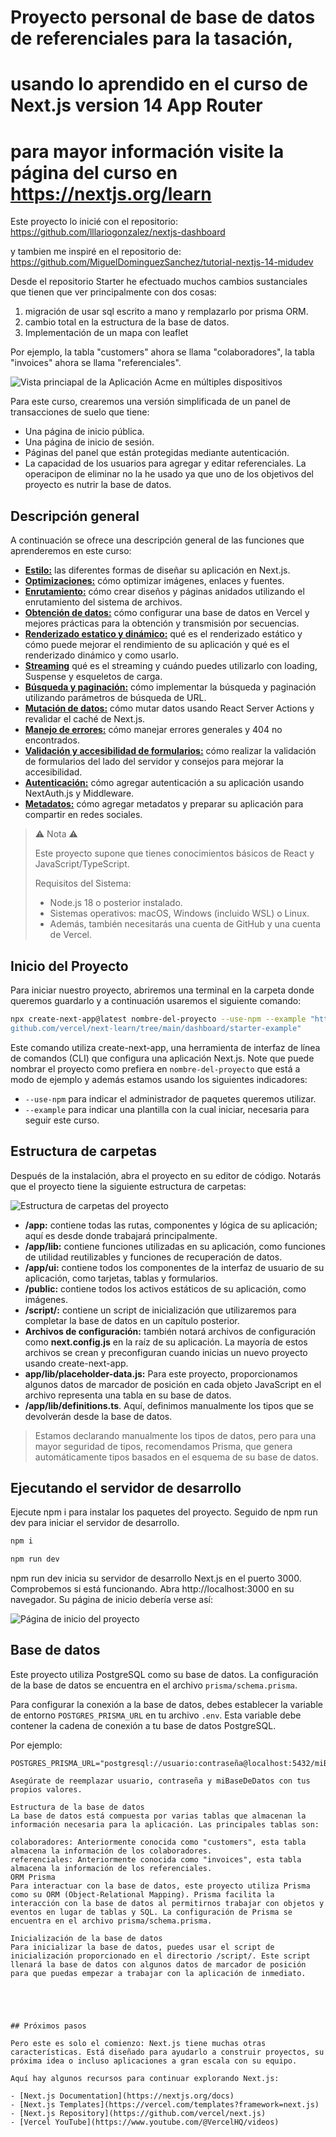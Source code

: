 # Proyecto personal de base de datos de referenciales para la tasación,
# usando lo aprendido en el curso de Next.js version 14 App Router
# para mayor información visite la página del curso en https://nextjs.org/learn

Este proyecto lo inicié con el repositorio:
https://github.com/lllariogonzalez/nextjs-dashboard

y tambien me inspiré en el repositorio de:
https://github.com/MiguelDominguezSanchez/tutorial-nextjs-14-midudev

Desde el repositorio Starter he efectuado muchos cambios sustanciales que tienen que ver principalmente con dos cosas:
1. migración de usar sql escrito a mano y remplazarlo por prisma ORM.
2. cambio total en la estructura de la base de datos.
3. Implementación de un mapa con leaflet

Por ejemplo, la tabla "customers" ahora se llama "colaboradores",
la tabla "invoices" ahora se llama "referenciales".

![Vista princiapal de la Aplicación Acme en múltiples dispositivos](https://nextjs.org/_next/image?url=%2Flearn%2Fcourse-explainer.png&w=750&q=75&dpl=dpl_Ejtt9BCyCFNeRJdBoVsM9Es9x8xe)

Para este curso, crearemos una versión simplificada de un panel de transacciones de suelo que tiene:

- Una página de inicio pública.
- Una página de inicio de sesión.
- Páginas del panel que están protegidas mediante autenticación.
- La capacidad de los usuarios para agregar y editar referenciales. La operacipon de eliminar no la he usado ya que uno de los objetivos del proyecto es nutrir la base de datos. 

## Descripción general

A continuación se ofrece una descripción general de las funciones que aprenderemos en este curso:

- [**Estilo:**](#estilo-css) las diferentes formas de diseñar su aplicación en Next.js.
- [**Optimizaciones:**](#optimización-de-fuentes-e-imágenes) cómo optimizar imágenes, enlaces y fuentes.
- [**Enrutamiento:**](#crear-diseños-y-páginas) cómo crear diseños y páginas anidados utilizando el enrutamiento del sistema de archivos.
- [**Obtención de datos:**](#configurando-su-base-de-datos) cómo configurar una base de datos en Vercel y mejores prácticas para la obtención y transmisión por secuencias.
- [**Renderizado estatico y dinámico:**](#representación-estática-y-dinámica) qué es el renderizado estático y cómo puede mejorar el rendimiento de su aplicación y qué es el renderizado dinámico y como usarlo.
- [**Streaming**](#streaming) qué es el streaming y cuándo puedes utilizarlo con loading, Suspense y esqueletos de carga.
- [**Búsqueda y paginación:**](#agregar-búsqueda-y-paginación) cómo implementar la búsqueda y paginación utilizando parámetros de búsqueda de URL.
- [**Mutación de datos:**](#mutación-de-datos) cómo mutar datos usando React Server Actions y revalidar el caché de Next.js.
- [**Manejo de errores:**](#manejo-de-errores) cómo manejar errores generales y 404 no encontrados.
- [**Validación y accesibilidad de formularios:**](#mejora-de-la-accesibilidad) cómo realizar la validación de formularios del lado del servidor y consejos para mejorar la accesibilidad.
- [**Autenticación:**](#agregar-autenticación) cómo agregar autenticación a su aplicación usando NextAuth.js y Middleware.
- [**Metadatos:**](#agregar-metadatos) cómo agregar metadatos y preparar su aplicación para compartir en redes sociales.

> ⚠️ Nota ⚠️
>
> Este proyecto supone que tienes conocimientos básicos de React y JavaScript/TypeScript.
>
> Requisitos del Sistema:
>
> - Node.js 18 o posterior instalado.
> - Sistemas operativos: macOS, Windows (incluido WSL) o Linux.
> - Además, también necesitarás una cuenta de GitHub y una cuenta de Vercel.

## Inicio del Proyecto

Para iniciar nuestro proyecto, abriremos una terminal en la carpeta donde queremos guardarlo y a continuación usaremos el siguiente comando:

```bash
npx create-next-app@latest nombre-del-proyecto --use-npm --example "https://
github.com/vercel/next-learn/tree/main/dashboard/starter-example"
```

Este comando utiliza create-next-app, una herramienta de interfaz de línea de comandos (CLI) que configura una aplicación Next.js. Note que puede nombrar el proyecto como prefiera en `nombre-del-proyecto` que está a modo de ejemplo y además estamos usando los siguientes indicadores:

- `--use-npm` para indicar el administrador de paquetes queremos utilizar. 
- `--example` para indicar una plantilla con la cual iniciar, necesaria para seguir este curso.

## Estructura de carpetas

Después de la instalación, abra el proyecto en su editor de código.
Notarás que el proyecto tiene la siguiente estructura de carpetas:

![Estructura de carpetas del proyecto](https://nextjs.org/_next/image?url=%2Flearn%2Fdark%2Flearn-folder-structure.png&w=1920&q=75&dpl=dpl_Ejtt9BCyCFNeRJdBoVsM9Es9x8xe)

- **/app:** contiene todas las rutas, componentes y lógica de su aplicación; aquí es desde donde trabajará principalmente.
- **/app/lib:** contiene funciones utilizadas en su aplicación, como funciones de utilidad reutilizables y funciones de recuperación de datos.
- **/app/ui:** contiene todos los componentes de la interfaz de usuario de su aplicación, como tarjetas, tablas y formularios.
- **/public:** contiene todos los activos estáticos de su aplicación, como imágenes.
- **/script/:** contiene un script de inicialización que utilizaremos para completar la base de datos en un capítulo posterior.
- **Archivos de configuración:** también notará archivos de configuración como **next.config.js** en la raíz de su aplicación. La mayoría de estos archivos se crean y preconfiguran cuando inicias un nuevo proyecto usando create-next-app.
- **app/lib/placeholder-data.js:** Para este proyecto, proporcionamos algunos datos de marcador de posición en cada objeto JavaScript en el archivo representa una tabla en su base de datos.
- **/app/lib/definitions.ts**. Aquí, definimos manualmente los tipos que se devolverán desde la base de datos.
> Estamos declarando manualmente los tipos de datos, pero para una mayor seguridad de tipos, recomendamos Prisma, que genera automáticamente tipos basados en el esquema de su base de datos.

## Ejecutando el servidor de desarrollo

Ejecute npm i para instalar los paquetes del proyecto.
Seguido de npm run dev para iniciar el servidor de desarrollo.

```bash
npm i

npm run dev
```

npm run dev inicia su servidor de desarrollo Next.js en el puerto 3000. Comprobemos si está funcionando. Abra http://localhost:3000 en su navegador. Su página de inicio debería verse así:

![Página de inicio del proyecto](https://nextjs.org/_next/image?url=%2Flearn%2Fdark%2Facme-unstyled.png&w=750&q=75&dpl=dpl_Ejtt9BCyCFNeRJdBoVsM9Es9x8xe)

## Base de datos

Este proyecto utiliza PostgreSQL como su base de datos. La configuración de la base de datos se encuentra en el archivo `prisma/schema.prisma`.

Para configurar la conexión a la base de datos, debes establecer la variable de entorno `POSTGRES_PRISMA_URL` en tu archivo `.env`. Esta variable debe contener la cadena de conexión a tu base de datos PostgreSQL.

Por ejemplo:

```env
POSTGRES_PRISMA_URL="postgresql://usuario:contraseña@localhost:5432/miBaseDeDatos"

Asegúrate de reemplazar usuario, contraseña y miBaseDeDatos con tus propios valores.

Estructura de la base de datos
La base de datos está compuesta por varias tablas que almacenan la información necesaria para la aplicación. Las principales tablas son:

colaboradores: Anteriormente conocida como "customers", esta tabla almacena la información de los colaboradores.
referenciales: Anteriormente conocida como "invoices", esta tabla almacena la información de los referenciales.
ORM Prisma
Para interactuar con la base de datos, este proyecto utiliza Prisma como su ORM (Object-Relational Mapping). Prisma facilita la interacción con la base de datos al permitirnos trabajar con objetos y eventos en lugar de tablas y SQL. La configuración de Prisma se encuentra en el archivo prisma/schema.prisma.

Inicialización de la base de datos
Para inicializar la base de datos, puedes usar el script de inicialización proporcionado en el directorio /script/. Este script llenará la base de datos con algunos datos de marcador de posición para que puedas empezar a trabajar con la aplicación de inmediato.





## Próximos pasos

Pero este es solo el comienzo: Next.js tiene muchas otras características. Está diseñado para ayudarlo a construir proyectos, su próxima idea o incluso aplicaciones a gran escala con su equipo.

Aquí hay algunos recursos para continuar explorando Next.js:

- [Next.js Documentation](https://nextjs.org/docs)
- [Next.js Templates](https://vercel.com/templates?framework=next.js)
- [Next.js Repository](https://github.com/vercel/next.js)
- [Vercel YouTube](https://www.youtube.com/@VercelHQ/videos)